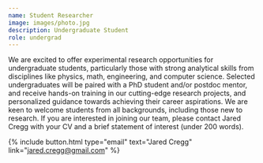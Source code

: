 ```yaml
---
name: Student Researcher
image: images/photo.jpg
description: Undergraduate Student
role: undergrad
---
```


We are excited to offer experimental research opportunities for undergraduate students, particularly those with strong analytical skills from disciplines like physics, math, engineering, and computer science. Selected undergraduates will be paired with a PhD student and/or postdoc mentor, and receive hands-on training in our cutting-edge research projects, and personalized guidance towards achieving their career aspirations. We are keen to welcome students from all backgrounds, including those new to research. If you are interested in joining our team, please contact Jared Cregg with your CV and a brief statement of interest (under 200 words).

{%
  include button.html
  type="email"
  text="Jared Cregg"
  link="jared.cregg@gmail.com"
%}

